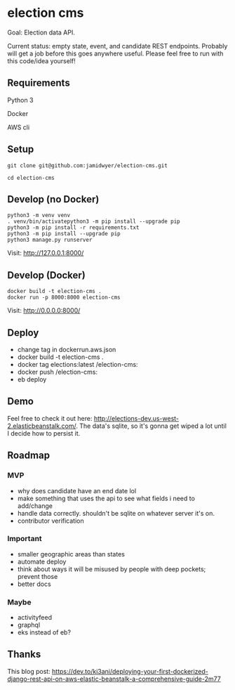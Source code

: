 # election cms

Goal: Election data API.

Current status: empty state, event, and candidate REST endpoints. Probably will get a job before this goes anywhere useful. Please feel free to run with this code/idea yourself!

## Requirements
Python 3

Docker

AWS cli

## Setup
`git clone git@github.com:jamidwyer/election-cms.git`

`cd election-cms`

## Develop (no Docker)

```
python3 -m venv venv
. venv/bin/activatepython3 -m pip install --upgrade pip
python3 -m pip install -r requirements.txt
python3 -m pip install --upgrade pip
python3 manage.py runserver
```

Visit: http://127.0.0.1:8000/

## Develop (Docker)

```
docker build -t election-cms .
docker run -p 8000:8000 election-cms
```

Visit: http://0.0.0.0:8000/

## Deploy

- change tag in dockerrun.aws.json
- docker build -t election-cms .
- docker tag elections:latest <your dockerhub username>/election-cms:<new tag>
- docker push <your dockerhub username>/election-cms:<new tag>
- eb deploy

## Demo

Feel free to check it out here: http://elections-dev.us-west-2.elasticbeanstalk.com/. The data's sqlite, so it's gonna get wiped a lot until I decide how to persist it. 

## Roadmap

### MVP

- why does candidate have an end date lol
- make something that uses the api to see what fields i need to add/change
- handle data correctly. shouldn't be sqlite on whatever server it's on.
- contributor verification

### Important
- smaller geographic areas than states
- automate deploy
- think about ways it will be misused by people with deep pockets; prevent those
- better docs

### Maybe
- activityfeed
- graphql
- eks instead of eb?

## Thanks

This blog post: https://dev.to/ki3ani/deploying-your-first-dockerized-django-rest-api-on-aws-elastic-beanstalk-a-comprehensive-guide-2m77

